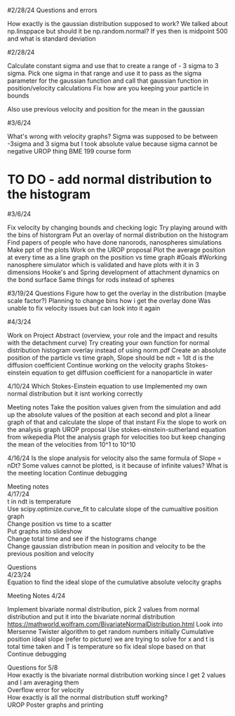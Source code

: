 #2/28/24 
Questions and errors

How exactly is the gaussian distribution supposed to work?
We talked about np.linsppace but should it be np.random.normal? If yes then is midpoint 500 and what is standard deviation

#2/28/24

Calculate constant sigma and use that to create a range of  - 3 sigma to 3 sigma.
Pick one sigma in that range and use it to pass as the sigma parameter for the gaussian function and call that gaussian function in position/velocity calculations
Fix how are you keeping your particle in bounds

Also use previous velocity and position for the mean in the gaussian

#3/6/24

What's wrong with velocity graphs?
Sigma was supposed to be between -3sigma and 3 sigma but I took absolute value because sigma cannot be negative
UROP thing
BME 199 course form
# TO DO - add normal distribution to the histogram

#3/6/24

Fix velocity by changing bounds and checking logic
Try playing around with the bins of historgram
Put an overlay of normal distribution on the histogram
Find papers of people who have done nanorods, nanospheres simulations
Make ppt of the plots
Work on the UROP proposal
Plot the average position at every time as a line graph on the position vs time graph
#Goals
#Working nanosphere simulator which is validated and have plots with it in 3 dimensions
Hooke's and Spring development of attachment dynamics on the bond surface
Same things for rods instead of spheres

#3/19/24
Questions 
Figure how to get the overlay in the distribution (maybe scale factor?)
Planning to change bins how i get the overlay done 
Was unable to fix velocity issues but can look into it again

#4/3/24

Work on Project Abstract (overview, your role and the impact and results with the detachment curve)
Try creating your own function for normal distribution histogram overlay instead of using norm.pdf
Create an absolute position of the particle vs time graph, Slope should be ndt = 1dt d is the diffusion coefficient
Continue working on the velocity graphs 
Stokes-einstein equation to get diffusion coefficient for a nanoparticle in water

4/10/24
Which Stokes-Einstein equation to use
Implemented my own normal distribution but it isnt working correctly

Meeting notes
Take the position values given from the simulation and add up the absolute values of the position at each second and plot a linear graph of that and calculate the slope of that instant
Fix the slope to work on the analysis graph
UROP proposal 
Use stokes-einstein-sutherland equation from wikepedia
Plot the analysis graph for velocities too but keep changing the mean of the velocities from 10^1 to 10^10 <br>

4/16/24
Is the slope analysis for velocity also the same formula of Slope = nDt?
Some values cannot be plotted, is it because of infinite values?
What is the meeting location
Continue debugging

Meeting notes <br>
4/17/24 <br>
t in ndt is temperature <br>
Use scipy.optimize.curve_fit to calculate slope of the cumualtive position graph <br>
Change position vs time to a scatter <br>
Put graphs into slideshow <br>
Change total time and see if the histograms change <br>
Change gaussian distribution mean in position and velocity to be the previous position and velocity <br>

Questions <br>
4/23/24 <br>
Equation to find the ideal slope of the cumulative absolute velocity graphs <br>

Meeting Notes 4/24

Implement bivariate normal distribution, pick 2 values from normal distribution and put it into the bivariate normal distribution https://mathworld.wolfram.com/BivariateNormalDistribution.html
Look into Mersenne Twister algorithm to get random numbers initially
Cumulative position ideal slope (refer to picture) we are trying to solve for x and t is total time taken and T is temperature so fix ideal slope based on that
Continue debugging

Questions for 5/8 <br>
How exactly is the bivariate normal distribution working since I get 2 values and I am averaging them <br>
Overflow error for velocity <br>
How exactly is all the normal distribution stuff working? <br>
UROP Poster graphs and printing <br>

